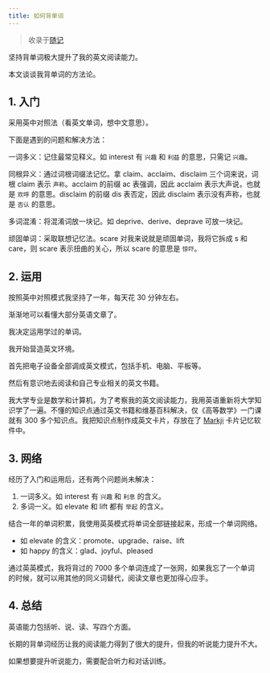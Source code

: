 ```yaml
---
title: 如何背单词
---
```


> 收录于[随记](/note/)

坚持背单词极大提升了我的英文阅读能力。

本文谈谈我背单词的方法论。

## 1. 入门

采用英中对照法（看英文单词，想中文意思）。

下面是遇到的问题和解决方法：

一词多义：记住最常见释义。如 interest 有 `兴趣` 和 `利益` 的意思，只需记 `兴趣`。

同根异义：通过词根词缀法记忆。拿 claim、acclaim、disclaim 三个词来说，词根 claim 表示 `声称`。acclaim 的前缀 ac 表强调，因此 acclaim 表示大声说，也就是 `欢呼` 的意思。disclaim 的前缀 dis 表否定，因此 disclaim 表示没有声称，也就是 `否认` 的意思。

多词混淆：将混淆词放一块记。如 deprive、derive、deprave 可放一块记。

顽固单词：采取联想记忆法。scare 对我来说就是顽固单词，我将它拆成 s 和 care，则 scare 表示扭曲的关心，所以 scare 的意思是 `惊吓`。

## 2. 运用

按照英中对照模式我坚持了一年，每天花 30 分钟左右。

渐渐地可以看懂大部分英语文章了。

我决定运用学过的单词。

我开始营造英文环境。

首先把电子设备全部调成英文模式，包括手机、电脑、平板等。

然后有意识地去阅读和自己专业相关的英文书籍。

我大学专业是数学和计算机，为了考察我的英文阅读能力，我用英语重新将大学知识学了一遍。不懂的知识点通过英文书籍和维基百科解决，仅《高等数学》一门课就有 300 多个知识点。我把知识点制作成英文卡片，存放在了 [Markji](https://www.markji.com/profile/6359556/publish) 卡片记忆软件中。

## 3. 网络

经历了入门和运用后，还有两个问题尚未解决：

1. 一词多义。如 interest 有 `兴趣` 和 `利息` 的含义。
2. 多词一义。如 elevate 和 lift 都有 `举起` 的含义。

结合一年的单词积累，我使用英英模式将单词全部链接起来，形成一个单词网络。

- 如 elevate 的含义：promote、upgrade、raise、lift
- 如 happy 的含义：glad、joyful、pleased

通过英英模式，我将背过的 7000 多个单词连成了一张网，如果我忘了一个单词的时候，就可以用其他的同义词替代，阅读文章也更加得心应手。

## 4. 总结

英语能力包括听、说、读、写四个方面。

长期的背单词经历让我的阅读能力得到了很大的提升，但我的听说能力提升不大。

如果想要提升听说能力，需要配合听力和对话训练。